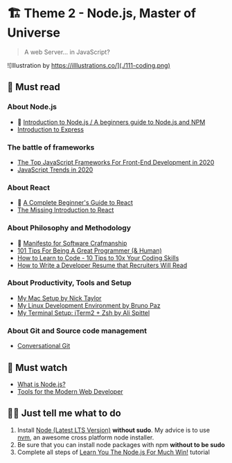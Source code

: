 # 🏗 Theme 2 - Node.js, Master of Universe

> A web Server... in JavaScript?

![Illustration by https://illlustrations.co/](./111-coding.png)

## 📖 Must read

### About Node.js

* 🚀 [Introduction to Node.js / A beginners guide to Node.js and NPM](https://itnext.io/introduction-to-node-js-a-beginners-guide-to-node-js-and-npm-eca9c408f9fe)
*  [Introduction to Express](https://flaviocopes.com/express/)

### The battle of frameworks

* [The Top JavaScript Frameworks For Front-End Development in 2020](https://www.freecodecamp.org/news/complete-guide-for-front-end-developers-javascript-frameworks-2019/)
* [JavaScript Trends in 2020](https://codeburst.io/javascript-trends-in-2020-b194bebc5ef8)

### About React

* 🚀 [A Complete Beginner's Guide to React](https://dev.to/aspittel/a-complete-beginners-guide-to-react-2cl6)
* [The Missing Introduction to React](https://medium.com/javascript-scene/the-missing-introduction-to-react-62837cb2fd76)


### About Philosophy and Methodology

* 🚀 [Manifesto for Software Crafmanship](http://manifesto.softwarecraftsmanship.org/)
* [101 Tips For Being A Great Programmer (& Human)](https://dev.to/emmabostian/101-tips-for-being-a-great-programmer-human-36nl)
* [How to Learn to Code - 10 Tips to 10x Your Coding Skills](https://medium.com/javascript-scene/how-to-learn-to-code-9f5803506bac)
* [How to Write a Developer Resume that Recruiters Will Read](https://www.freecodecamp.org/news/how-to-write-a-developer-resume-recruiters-will-read/)


### About Productivity, Tools and Setup

* [My Mac Setup by Nick Taylor](https://dev.to/nickytonline/my-mac-setup-2m05)
* [My Linux Development Environment by Bruno Paz](https://dev.to/brpaz/my-linux-development-environment-of-2018-ch7)
* [My Terminal Setup: iTerm2 + Zsh by Ali Spittel](https://dev.to/aspittel/my-terminal-setup-iterm2--zsh--30lm)

### About Git and Source code management

* [Conversational Git](http://blog.anvard.org/conversational-git/)

## 🍿 Must watch

* [What is Node.js?](https://youtu.be/uVwtVBpw7RQ)
* [Tools for the Modern Web Developer](https://www.youtube.com/watch?v=ygQ25o7yCSI)


## 👩‍💻 Just tell me what to do

1. Install [Node (Latest LTS Version)](https://nodejs.org/en/download/) **without sudo**. My advice is to use [nvm](https://github.com/creationix/nvm), an awesome cross platform node installer.
1. Be sure that you can install node packages with npm **without to be sudo**
1. Complete all steps of [Learn You The Node.js For Much Win!](https://github.com/workshopper/learnyounode) tutorial
